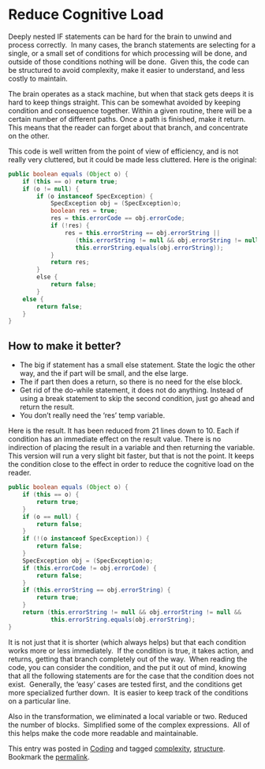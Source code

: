 #  Reduce Cognitive Load

Deeply nested IF statements can be hard for the brain to unwind and process correctly.  In many cases, the branch statements are selecting for a single, or a small set of conditions for which processing will be done, and outside of those conditions nothing will be done.  Given this, the code can be structured to avoid complexity, make it easier to understand, and less costly to maintain.

The brain operates as a stack machine, but when that stack gets deeps it is hard to keep things straight. This can be somewhat avoided by keeping condition and consequence together. Within a given routine, there will be a certain number of different paths. Once a path is finished, make it return. This means that the reader can forget about that branch, and concentrate on the other. 

This code is well written from the point of view of efficiency, and is not really very cluttered, but it could be made less cluttered. Here is the original:

```java
public boolean equals (Object o) {
    if (this == o) return true;
    if (o != null) {
        if (o instanceof SpecException) {
            SpecException obj = (SpecException)o;
            boolean res = true;
            res = this.errorCode == obj.errorCode;
            if (!res) {
                res = this.errorString == obj.errorString ||
                   (this.errorString != null && obj.errorString != null &&
                   this.errorString.equals(obj.errorString));
            }
            return res;
        }
        else {
            return false;
        }
    else {
        return false;
    }
}
```


## How to make it better?

*   The big if statement has a small else statement. State the logic the other way, and the if part will be small, and the else large.
*   The if part then does a return, so there is no need for the else block.
*   Get rid of the do-while statement, it does not do anything. Instead of using a break statement to skip the second condition, just go ahead and return the result.
*   You don’t really need the ‘res’ temp variable.

Here is the result. It has been reduced from 21 lines down to 10. Each if condition has an immediate effect on the result value. There is no indirection of placing the result in a variable and then returning the variable. This version will run a very slight bit faster, but that is not the point. It keeps the condition close to the effect in order to reduce the cognitive load on the reader.

```java
public boolean equals (Object o) {
    if (this == o) {
        return true;
    }
    if (o == null) {
        return false;
    }
    if (!(o instanceof SpecException)) {
        return false;
    }
    SpecException obj = (SpecException)o;
    if (this.errorCode != obj.errorCode) {
        return false;
    }
    if (this.errorString == obj.errorString) {
        return true;
    }
    return (this.errorString != null && obj.errorString != null &&
            this.errorString.equals(obj.errorString);
}
```


It is not just that it is shorter (which always helps) but that each condition works more or less immediately.  If the condition is true, it takes action, and returns, getting that branch completely out of the way.  When reading the code, you can consider the condition, and the put it out of mind, knowing that all the following statements are for the case that the condition does not exist.  Generally, the ‘easy’ cases are tested first, and the conditions get more specialized further down.  It is easier to keep track of the conditions on a particular line. 

Also in the transformation, we eliminated a local variable or two. Reduced the number of blocks.  Simplified some of the complex expressions.  All of this helps make the code more readable and maintainable.

This entry was posted in [Coding](https://agiletribe.purplehillsbooks.com/category/coding/) and tagged [complexity](https://agiletribe.purplehillsbooks.com/tag/complexity/), [structure](https://agiletribe.purplehillsbooks.com/tag/structure/). Bookmark the [permalink](https://agiletribe.purplehillsbooks.com/2011/10/29/19-reduce-cognitive-load/ "Permalink to #19 Reduce Cognitive Load").